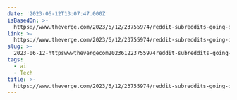 ```yaml
---
date: '2023-06-12T13:07:47.000Z'
isBasedOn: >-
  https://www.theverge.com/2023/6/12/23755974/reddit-subreddits-going-dark-private-protest-api-changes
link: >-
  https://www.theverge.com/2023/6/12/23755974/reddit-subreddits-going-dark-private-protest-api-changes
slug: >-
  2023-06-12-httpswwwthevergecom202361223755974reddit-subreddits-going-dark-private-protest-api-changes
tags:
  - ai
  - Tech
title: >-
  https://www.theverge.com/2023/6/12/23755974/reddit-subreddits-going-dark-private-protest-api-changes
---
```


